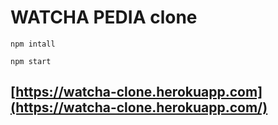 # WATCHA PEDIA clone

```
npm intall

npm start
```

## [https://watcha-clone.herokuapp.com](https://watcha-clone.herokuapp.com/)
